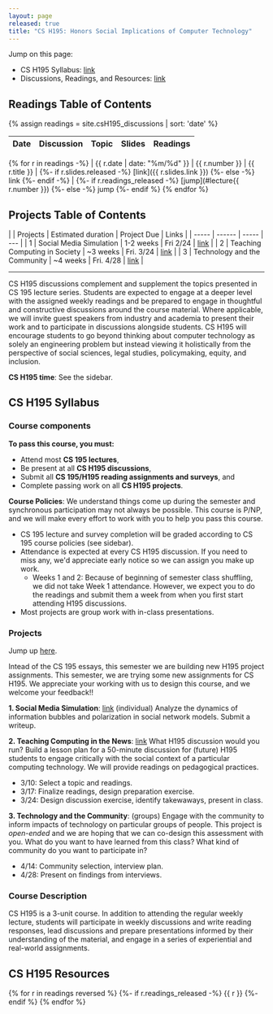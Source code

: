 ```yaml
---
layout: page
released: true
title: "CS H195: Honors Social Implications of Computer Technology"
---
```


Jump on this page:

- CS H195 Syllabus: [link](#cs-h195-syllabus)
- Discussions, Readings, and Resources: [link](#cs-h195-resources)

## Readings Table of Contents

{% assign readings = site.csH195_discussions | sort: 'date' %}

| Date  | Discussion | Topic                                 | Slides | Readings |
|-------|-------- | --------------------------------------|--------| ----------- |
{% for r in readings -%}
  | {{ r.date | date: "%m/%d" }} | {{ r.number }} | {{ r.title }} |
  {%- if r.slides.released -%}
    [link]({{ r.slides.link }})
  {%- else -%}
    link
  {%- endif -%}
  |
  {%- if r.readings_released -%}
    [jump](#lecture{{ r.number }})
  {%- else -%}
    jump
  {%- endif %}
{% endfor %}

## Projects Table of Contents

|       | Projects | Estimated duration | Project Due  | Links                    |
| ----- | ------ | ----- | --- |
| 1     | Social Media Simulation | 1-2 weeks | Fri 2/24 | [link][proj1]      |
| 2     | Teaching Computing in Society | ~3 weeks | Fri. 3/24 | [link][proj2]      |
| 3     | Technology and the Community   | ~4 weeks | Fri. 4/28 | [link][proj3]      |

[proj1]: assignments/h195-proj1
[proj2]: assignments/h195-proj2
[proj3]: assignments/h195-proj3

***

CS H195 discussions complement and supplement the topics presented in CS 195
lecture series. Students are expected to engage at a deeper level with the
assigned weekly readings and be prepared to engage in thoughtful and
constructive discussions around the course material. Where applicable, we will
invite guest speakers from industry and academia to present their work and to
participate in discussions alongside students. CS H195 will encourage students
to go beyond thinking about computer technology as solely an engineering
problem but instead viewing it holistically from the perspective of social
sciences, legal studies, policymaking, equity, and inclusion.

**CS H195 time**: See the sidebar.

## CS H195 Syllabus

### Course components

**To pass this course, you must:**

- Attend most <b>CS 195 lectures</b>,
- Be present at all <b>CS H195 discussions</b>,
- Submit all <b>CS 195/H195 reading assignments and surveys</b>, and
- Complete passing work on all <b>CS H195 projects</b>.

**Course Policies**: We understand things come up during the semester and
synchronous participation may not always be possible. This course is P/NP, and
we will make every effort to work with you to help you pass this course.

- CS 195 lecture and survey completion will be graded according to CS 195 course policies (see sidebar).
- Attendance is expected at every CS H195 discussion. If you need to miss any, we'd appreciate early notice so we can assign you make up work.
  - Weeks 1 and 2: Because of beginning of semester class shuffling, we did not take Week 1 attendance. However, we expect you to do the readings and submit them a week from when you first start attending H195 discussions.
- Most projects are group work with in-class presentations.

### Projects

Jump up [here](#projects-table-of-contents).


Intead of the CS 195 essays, this semester we are building new H195 project assignments.
This semester, we are trying some new assignments for CS H195. We appreciate your working with us to design this course, and we welcome your feedback!!

<b>1. Social Media Simulation</b>:
[link](proj1)
(individual)
Analyze the dynamics of
information bubbles and polarization in social network models. Submit a writeup.
<br/>

<b>2. Teaching Computing in the News</b>:
[link](proj2)
What H195 discussion would
you run? Build a lesson plan for a 50-minute discussion for (future) H195
students to engage critically with the social context of a particular computing
technology. We will provide readings on pedagogical practices.

- 3/10: Select a topic and readings.
- 3/17: Finalize readings, design preparation exercise.
- 3/24: Design discussion exercise, identify takewaways, present in class.


<b>3. Technology and the Community</b>: (groups) Engage with the community to
inform impacts of technology on particular groups of people. This project is
*open-ended* and we are hoping that we can co-design this assessment with
you. What do you want to have learned from this class? What kind of community
do you want to participate in?

- 4/14: Community selection, interview plan.
- 4/28: Present on findings from interviews.

<!--More details on each assignment will be provided as soon as we know them.-->

### Course Description

CS H195 is a 3-unit course. In addition to attending the regular weekly lecture,
students will participate in weekly discussions and write reading responses,
lead discussions and prepare presentations informed by their understanding of
the material, and engage in a series of experiential and real-world assignments.

## CS H195 Resources

{% for r in readings reversed %}
  {%- if r.readings_released -%}
    {{ r }}
  {%- endif %}
{% endfor %}
